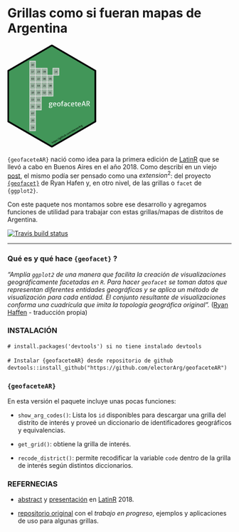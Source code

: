 # Grillas como si fueran mapas de Argentina

<img src="https://github.com/electorArg/geofaceteAR/blob/master/hex/ggplot2.png?raw=true" width="200">


`{geofaceteAR}` nació como idea para la primera edición de [LatinR](https://github.com/LatinR/presentaciones-LatinR2018#geofaceting-argentina-slides--repositorio) que se llevó a cabo en Buenos Aires en el año 2018. Como describí en un viejo [post](https://tuqmano.github.io/2019/01/21/geofacetear/), el mismo podía ser pensado como una $extension^2$: del proyecto [`{geofacet}`](https://hafen.github.io/geofacet/) de Ryan Hafen y, en otro nivel, de las grillas o `facet` de `{ggplot2}`.

Con este paquete nos montamos sobre ese desarrollo y agregamos funciones de utilidad para trabajar con estas grillas/mapas de distritos de Argentina. 

 <!-- badges: start -->
  [![Travis build status](https://travis-ci.org/electorArg/geofaceteAR.svg?branch=master)](https://travis-ci.org/electorArg/geofaceteAR)
  <!-- badges: end -->


---

### Qué es y qué hace `{geofacet}` ? 

_“Amplía `ggplot2` de una manera que facilita la creación de visualizaciones geográficamente facetadas en `R`. Para hacer `geofacet` se toman datos que representan diferentes entidades geográficas y se aplica un método de visualización para cada entidad. El conjunto resultante de visualizaciones conforma una cuadrícula que imita la topología geográfica original”._ ([Ryan Haffen](https://ryanhafen.com/blog/geofacet/) - traducción propia)



### INSTALACIÓN 

```
# install.packages('devtools') si no tiene instalado devtools

# Instalar {geofaceteAR} desde repositorio de github
devtools::install_github("https://github.com/electorArg/geofaceteAR")

```

### `{geofaceteAR}`

En esta versión el paquete incluye unas pocas funciones: 

* `show_arg_codes()`: Lista los `id` disponibles para descargar una grilla del distrito de interés y proveé un diccionario de identificadores geográficos y equivalencias. 

* `get_grid()`: obtiene la grilla de interés. 

* `recode_district()`: permite recodificar la variable `code` dentro de la grilla de interés según distintos diccionarios. 



### REFERNECIAS

- [abstract](https://www.researchgate.net/publication/327382314_Geofaceting_Argentina) y [presentación](https://www.researchgate.net/publication/327382101_Geofaceting_Argentina_LatinR_2018) en [LatinR](https://github.com/LatinR) 2018.

- [repositorio original](https://github.com/TuQmano/geofacet_ARG) con el _trabajo en progreso_, ejemplos y aplicaciones de uso para algunas grillas. 


